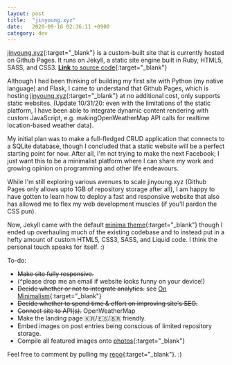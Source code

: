 ```yaml
---
layout: post
title:  "jinyoung.xyz"
date:   2020-09-16 02:36:11 +0900
category: dev
---
```


[jinyoung.xyz](https://jinyoung.xyz/){:target="_blank"} is a custom-built site that is currently hosted on Github Pages. It runs on Jekyll, a static site engine built in Ruby, HTML5, SASS, and CSS3. [**Link** to source code](https://github.com/jinyoungch0i/xyz){:target="_blank"}

Although I had been thinking of building my first site with Python (my native language) and Flask, I came to understand that Github Pages, which is hosting [jinyoung.xyz](https://jinyoung.xyz/){:target="_blank"} at no additional cost, only supports static websites. (Update 10/31/20: even with the limitations of the static platform, I have been able to integrate dynamic content rendering with custom JavaScript, e.g. makingOpenWeatherMap API calls for realtime location-based weather data).

My initial plan was to make a full-fledged CRUD application that connects to a SQLite database, though I concluded that a static website will be a perfect starting point for now. After all, I'm not trying to make the next Facebook; I just want this to be a minimalist platform where I can share my work and growing opinion on programming and other life endeavours. 

While I'm still exploring various avenues to scale jinyoung.xyz (Github Pages only allows upto 1GB of repository storage after all), I am happy to have gotten to learn how to deploy a fast and responsive website that also has allowed me to flex my web development muscles (if you'll pardon the CSS pun).

Now, Jekyll came with the default [minima theme](https://jekyll.github.io/minima/){:target="_blank"} though I ended up overhauling much of the existing codebase and to instead put in a hefty amount of custom HTML5, CSS3, SASS, and Liquid code. I think the personal touch speaks for itself. :)

To-do:

* ~~Make site fully responsive.~~ 
* (^please drop me an email if website looks funny on your device!)
* ~~Decide whether or not to integrate analytics.~~ see [On Minimalism](https://jinyoung.xyz/journey/2020/09/20/on-minimalism.html){:target="_blank"}
* ~~Decide whether to spend time & effort on improving site's SEO.~~
* ~~Connect site to API(s).~~ OpenWeatherMap
* Make the landing page 🇰🇷/🇪🇸/🇧🇷 friendly.
* Embed images on post entries being conscious of limited repository storage.
* Compile all featured images onto [photos](https://jinyoung.xyz/gallery/){:target="_blank"}

Feel free to comment by pulling my [repo](https://github.com/jinyoungch0i/xyz){:target="_blank"}. :)
